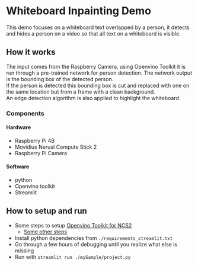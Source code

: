 
# Whiteboard Inpainting Demo

This demo focuses on a whiteboard text overlapped by a person, it detects and hides a person on a video so that all text on a whiteboard is visible.  

## How it works

The input comes from the Raspberry Camera, using Openvino Toolkit it is run through a pre-trained network for person detection.
The network output is the bounding box of the detected person.  
If the person is detected this bounding box is cut and replaced with one on the same location but from a frame with a clean background.  
An edge detection algorithm is also applied to highlight the whiteboard.

### Components

#### Hardware
- Raspberry Pi 4B
- Movidius Nerual Compute Stick 2
- Raspberry Pi Camera

#### Software
- python
- Openvino toolkit
- Streamlit

## How to setup and run

* Some steps to setup [Openvino Toolkit for NCS2](https://docs.openvino.ai/2020.4/openvino_docs_install_guides_installing_openvino_raspbian.html#set-environment-variables)
    * [Some other steps](https://www.hackster.io/news/getting-started-with-the-intel-neural-compute-stick-2-and-the-raspberry-pi-6904ccfe963)
* Install python dependencies from `./requirements_streamlit.txt`
* Go through a few hours of debugging until you realize what else is missing
* Run with `streamlit run ./mySample/project.py`
